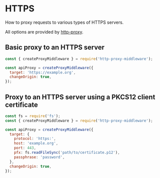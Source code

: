 # HTTPS

How to proxy requests to various types of HTTPS servers.

All options are provided by [http-proxy](https://github.com/nodejitsu/node-http-proxy).

## Basic proxy to an HTTPS server

```javascript
const { createProxyMiddleware } = require('http-proxy-middleware');

const apiProxy = createProxyMiddleware({
  target: 'https://example.org',
  changeOrigin: true,
});
```

## Proxy to an HTTPS server using a PKCS12 client certificate

```javascript
const fs = require('fs');
const { createProxyMiddleware } = require('http-proxy-middleware');

const apiProxy = createProxyMiddleware({
  target: {
    protocol: 'https:',
    host: 'example.org',
    port: 443,
    pfx: fs.readFileSync('path/to/certificate.p12'),
    passphrase: 'password',
  },
  changeOrigin: true,
});
```
